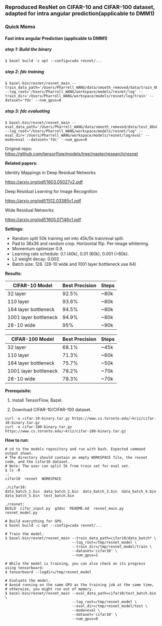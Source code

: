 <font size=4><b>Reproduced ResNet on CIFAR-10 and CIFAR-100 dataset, adapted for intra angular prediction(applicable to DMM1)</b></font>

### Quick Memo

#### Fast intra angular Prediction (applicable to DMM1)

##### step 1: Build the binary

    $ bazel build -c opt --config=cuda resnet/...

##### step 2: fdc training

    $ bazel-bin/resnet/resnet_main --train_data_path='/Users/Pharrell_WANG/data/smooth_removed/data/train_08x08.csv' --log_root='/Users/Pharrell_WANG/workspace/models/resnet/log' --train_dir='/Users/Pharrell_WANG/workspace/models/resnet/log/train' --dataset='fdc' --num_gpus=0

                              
##### step 3: fdc evaluating

    $ bazel-bin/resnet/resnet_main --eval_data_path='/Users/Pharrell_WANG/data/smooth_removed/data/test_08x08.csv' --log_root="/Users/Pharrell_WANG/workspace/models/resnet/log" --eval_dir='/Users/Pharrell_WANG/workspace/models/resnet/log/eval' --mode=eval --dataset='fdc' --num_gpus=0
         

Original repo: https://github.com/tensorflow/models/tree/master/research/resnet

<b>Related papers:</b>

Identity Mappings in Deep Residual Networks

https://arxiv.org/pdf/1603.05027v2.pdf

Deep Residual Learning for Image Recognition

https://arxiv.org/pdf/1512.03385v1.pdf

Wide Residual Networks

https://arxiv.org/pdf/1605.07146v1.pdf

<b>Settings:</b>

* Random split 50k training set into 45k/5k train/eval split.
* Pad to 36x36 and random crop. Horizontal flip. Per-image whitening.
* Momentum optimizer 0.9.
* Learning rate schedule: 0.1 (40k), 0.01 (60k), 0.001 (>60k).
* L2 weight decay: 0.002.
* Batch size: 128. (28-10 wide and 1001 layer bottleneck use 64)

<b>Results:</b>

CIFAR-10 Model|Best Precision|Steps
--------------|--------------|------
32 layer|92.5%|~80k
110 layer|93.6%|~80k
164 layer bottleneck|94.5%|~80k
1001 layer bottleneck|94.9%|~80k
28-10 wide|95%|~90k

CIFAR-100 Model|Best Precision|Steps
---------------|--------------|-----
32 layer|68.1%|~45k
110 layer|71.3%|~60k
164 layer bottleneck|75.7%|~50k
1001 layer bottleneck|78.2%|~70k
28-10 wide|78.3%|~70k

<b>Prerequisite:</b>

1. Install TensorFlow, Bazel.

2. Download CIFAR-10/CIFAR-100 dataset.

```shell
curl -o cifar-10-binary.tar.gz https://www.cs.toronto.edu/~kriz/cifar-10-binary.tar.gz
curl -o cifar-100-binary.tar.gz https://www.cs.toronto.edu/~kriz/cifar-100-binary.tar.gz
```

<b>How to run:</b>

```shell
# cd to the models repository and run with bash. Expected command output shown.
# The directory should contain an empty WORKSPACE file, the resnet code, and the cifar10 dataset.
# Note: The user can split 5k from train set for eval set.
$ ls -R
.:
cifar10  resnet  WORKSPACE

./cifar10:
data_batch_1.bin  data_batch_2.bin  data_batch_3.bin  data_batch_4.bin
data_batch_5.bin  test_batch.bin

./resnet:
BUILD  cifar_input.py  g3doc  README.md  resnet_main.py  resnet_model.py

# Build everything for GPU.
$ bazel build -c opt --config=cuda resnet/...

# Train the model.
$ bazel-bin/resnet/resnet_main --train_data_path=cifar10/data_batch* \
                               --log_root=/tmp/resnet_model \
                               --train_dir=/tmp/resnet_model/train \
                               --dataset='cifar10' \
                               --num_gpus=1

# While the model is training, you can also check on its progress using tensorboard:
$ tensorboard --logdir=/tmp/resnet_model

# Evaluate the model.
# Avoid running on the same GPU as the training job at the same time,
# otherwise, you might run out of memory.
$ bazel-bin/resnet/resnet_main --eval_data_path=cifar10/test_batch.bin \
                               --log_root=/tmp/resnet_model \
                               --eval_dir=/tmp/resnet_model/test \
                               --mode=eval \
                               --dataset='cifar10' \
                               --num_gpus=0
```
